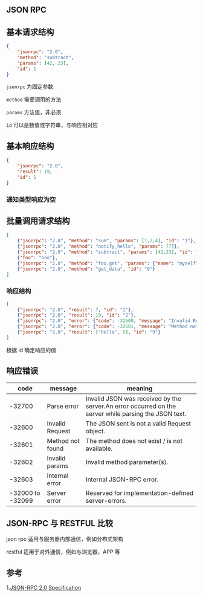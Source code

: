 ## JSON RPC

## 基本请求结构
```json
{
    "jsonrpc": "2.0", 
    "method": "subtract", 
    "params": [42, 23], 
    "id": 1
}
```
`jsonrpc` 为固定参数

`method` 需要调用的方法

`params` 方法值，非必须

`id` 可以是数值或字符串，与响应相对应

## 基本响应结构
```json
{
    "jsonrpc": "2.0",
    "result": 19, 
    "id": 1
}
```

### 通知类型响应为空

## 批量调用请求结构

```json
[
    {"jsonrpc": "2.0", "method": "sum", "params": [1,2,4], "id": "1"},
    {"jsonrpc": "2.0", "method": "notify_hello", "params": [7]},
    {"jsonrpc": "2.0", "method": "subtract", "params": [42,23], "id": "2"},
    {"foo": "boo"},
    {"jsonrpc": "2.0", "method": "foo.get", "params": {"name": "myself"}, "id": "5"},
    {"jsonrpc": "2.0", "method": "get_data", "id": "9"} 
]
```

### 响应结构
```json
[
    {"jsonrpc": "2.0", "result": 7, "id": "1"},
    {"jsonrpc": "2.0", "result": 19, "id": "2"},
    {"jsonrpc": "2.0", "error": {"code": -32600, "message": "Invalid Request"}, "id": null},
    {"jsonrpc": "2.0", "error": {"code": -32601, "message": "Method not found"}, "id": "5"},
    {"jsonrpc": "2.0", "result": ["hello", 5], "id": "9"}
]
```

根据 id 确定响应的值

## 响应错误

|code | message | meaning|
------- | ------- | -------
-32700 | Parse error | Invalid JSON was received by the server.An error occurred on the server while parsing the JSON text.
-32600 | Invalid Request | The JSON sent is not a valid Request object.
-32601 | Method not found | The method does not exist / is not available.
-32602 | Invalid params | Invalid method parameter(s).
-32603 | Internal error | Internal JSON-RPC error.
-32000 to -32099 | Server error | Reserved for implementation-defined server-errors.

## JSON-RPC 与 RESTFUL 比较

json rpc 适用与服务器内部通信，例如分布式架构

restful 适用于对外通信，例如与浏览器，APP 等


## 参考

1.[JSON-RPC 2.0 Specification](https://www.jsonrpc.org/specification)